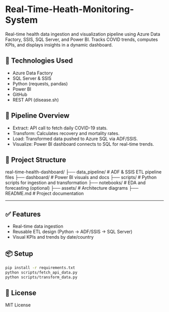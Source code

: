 # Real-Time-Heath-Monitoring-System
Real-time health data ingestion and visualization pipeline using Azure Data Factory, SSIS, SQL Server, and Power BI. Tracks COVID trends, computes KPIs, and displays insights in a dynamic dashboard.

## 🚀 Technologies Used
- Azure Data Factory
- SQL Server & SSIS
- Python (requests, pandas)
- Power BI
- GitHub
- REST API (disease.sh)

## 🔁 Pipeline Overview
- Extract: API call to fetch daily COVID-19 stats.
- Transform: Calculates recovery and mortality rates.
- Load: Transformed data pushed to Azure SQL via ADF/SSIS.
- Visualize: Power BI dashboard connects to SQL for real-time trends.

## 📂 Project Structure

real-time-health-dashboard/
├── data_pipeline/          # ADF & SSIS ETL pipeline files
├── dashboard/              # Power BI visuals and docs
├── scripts/                # Python scripts for ingestion and transformation
├── notebooks/              # EDA and forecasting (optional)
├── assets/                 # Architecture diagrams
├── README.md               # Project documentation

---

## ✅ Features
- Real-time data ingestion
- Reusable ETL design (Python → ADF/SSIS → SQL Server)
- Visual KPIs and trends by date/country


## 📦 Setup

```bash
pip install -r requirements.txt
python scripts/fetch_api_data.py
python scripts/transform_data.py
```

## 📜 License
MIT License
